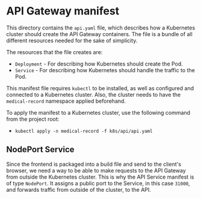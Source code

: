 # API Gateway manifest
This directory contains the `api.yaml` file, which describes how a Kubernetes cluster should create the
API Gateway containers. The file is a bundle of all different resources needed for the sake of simplicity.

The resources that the file creates are:
- `Deployment` - For describing how Kubernetes should create the Pod.
- `Service` - For describing how Kubernetes should handle the traffic to the Pod.

This manifest file requires `kubectl` to be installed, as well as configured and connected to a Kubernetes cluster. Also,
the cluster needs to have the `medical-record` namespace applied beforehand.

To apply the manifest to a Kubernetes cluster, use the following command from the project root:
- `kubectl apply -n medical-record -f k8s/api/api.yaml`

## NodePort Service
Since the frontend is packaged into a build file and send to the client's browser, we need a way to be able to make
requests to the API Gateway from outside the Kubernetes cluster. This is why the API Service manifest is of type
`NodePort`. It assigns a public port to the Service, in this case `31000`, and forwards traffic from outside of the
cluster, to the API.